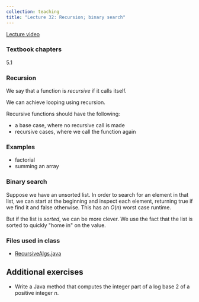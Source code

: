 ```yaml
---
collection: teaching
title: "Lecture 32: Recursion; binary search"
---
```


[Lecture video](https://youtu.be/7QfqqdyL2Es)

### Textbook chapters
5.1

### Recursion
We say that a function is *recursive* if it calls itself.

We can achieve looping using recursion.

Recursive functions should have the following:
* a base case, where no recursive call is made
* recursive cases, where we call the function again

### Examples
* factorial
* summing an array

### Binary search

Suppose we have an unsorted list. In order to search for an element in that
list, we can start at the beginning and inspect each element, returning true if
we find it and false otherwise. This has an $O(n)$ worst case runtime.

But if the list is *sorted*, we can be more clever. We use the fact that the
list is sorted to quickly "home in" on the value.

### Files used in class
* [RecursiveAlgs.java](https://lgw2.github.io/teaching/csci132-fall-2022/lectures/RecursiveAlgs.java)

## Additional exercises
* Write a Java method that computes the integer part of a log base 2 of a
	positive integer $n$.
